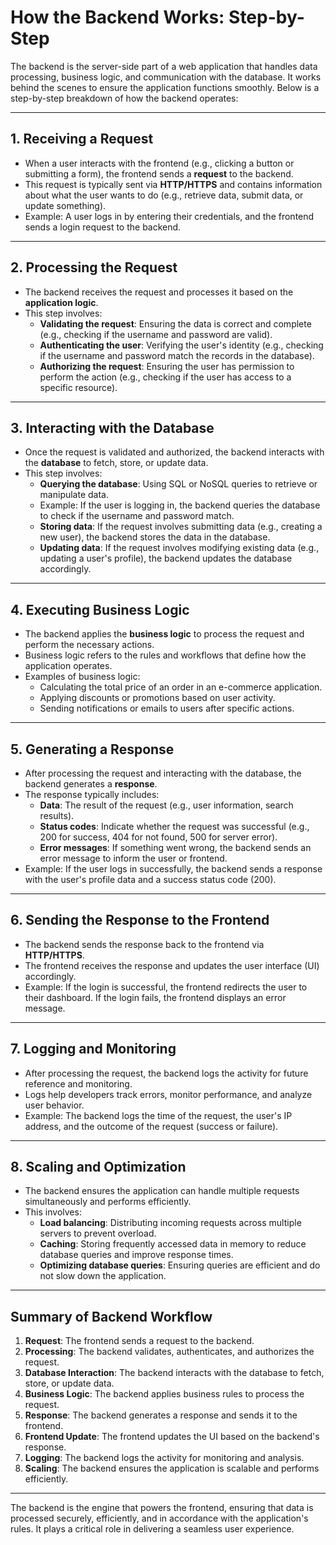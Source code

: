 # How the Backend Works: Step-by-Step

The backend is the server-side part of a web application that handles data processing, business logic, and communication with the database. It works behind the scenes to ensure the application functions smoothly. Below is a step-by-step breakdown of how the backend operates:

---

## 1. **Receiving a Request**
   - When a user interacts with the frontend (e.g., clicking a button or submitting a form), the frontend sends a **request** to the backend.
   - This request is typically sent via **HTTP/HTTPS** and contains information about what the user wants to do (e.g., retrieve data, submit data, or update something).
   - Example: A user logs in by entering their credentials, and the frontend sends a login request to the backend.

---

## 2. **Processing the Request**
   - The backend receives the request and processes it based on the **application logic**.
   - This step involves:
     - **Validating the request**: Ensuring the data is correct and complete (e.g., checking if the username and password are valid).
     - **Authenticating the user**: Verifying the user's identity (e.g., checking if the username and password match the records in the database).
     - **Authorizing the request**: Ensuring the user has permission to perform the action (e.g., checking if the user has access to a specific resource).

---

## 3. **Interacting with the Database**
   - Once the request is validated and authorized, the backend interacts with the **database** to fetch, store, or update data.
   - This step involves:
     - **Querying the database**: Using SQL or NoSQL queries to retrieve or manipulate data.
     - Example: If the user is logging in, the backend queries the database to check if the username and password match.
     - **Storing data**: If the request involves submitting data (e.g., creating a new user), the backend stores the data in the database.
     - **Updating data**: If the request involves modifying existing data (e.g., updating a user's profile), the backend updates the database accordingly.

---

## 4. **Executing Business Logic**
   - The backend applies the **business logic** to process the request and perform the necessary actions.
   - Business logic refers to the rules and workflows that define how the application operates.
   - Examples of business logic:
     - Calculating the total price of an order in an e-commerce application.
     - Applying discounts or promotions based on user activity.
     - Sending notifications or emails to users after specific actions.

---

## 5. **Generating a Response**
   - After processing the request and interacting with the database, the backend generates a **response**.
   - The response typically includes:
     - **Data**: The result of the request (e.g., user information, search results).
     - **Status codes**: Indicate whether the request was successful (e.g., 200 for success, 404 for not found, 500 for server error).
     - **Error messages**: If something went wrong, the backend sends an error message to inform the user or frontend.
   - Example: If the user logs in successfully, the backend sends a response with the user's profile data and a success status code (200).

---

## 6. **Sending the Response to the Frontend**
   - The backend sends the response back to the frontend via **HTTP/HTTPS**.
   - The frontend receives the response and updates the user interface (UI) accordingly.
   - Example: If the login is successful, the frontend redirects the user to their dashboard. If the login fails, the frontend displays an error message.

---

## 7. **Logging and Monitoring**
   - After processing the request, the backend logs the activity for future reference and monitoring.
   - Logs help developers track errors, monitor performance, and analyze user behavior.
   - Example: The backend logs the time of the request, the user's IP address, and the outcome of the request (success or failure).

---

## 8. **Scaling and Optimization**
   - The backend ensures the application can handle multiple requests simultaneously and performs efficiently.
   - This involves:
     - **Load balancing**: Distributing incoming requests across multiple servers to prevent overload.
     - **Caching**: Storing frequently accessed data in memory to reduce database queries and improve response times.
     - **Optimizing database queries**: Ensuring queries are efficient and do not slow down the application.

---

## Summary of Backend Workflow
1. **Request**: The frontend sends a request to the backend.
2. **Processing**: The backend validates, authenticates, and authorizes the request.
3. **Database Interaction**: The backend interacts with the database to fetch, store, or update data.
4. **Business Logic**: The backend applies business rules to process the request.
5. **Response**: The backend generates a response and sends it to the frontend.
6. **Frontend Update**: The frontend updates the UI based on the backend's response.
7. **Logging**: The backend logs the activity for monitoring and analysis.
8. **Scaling**: The backend ensures the application is scalable and performs efficiently.

---

The backend is the engine that powers the frontend, ensuring that data is processed securely, efficiently, and in accordance with the application's rules. It plays a critical role in delivering a seamless user experience.